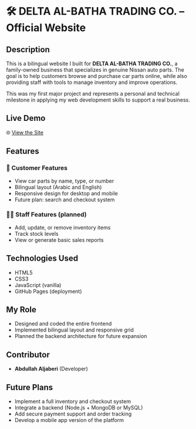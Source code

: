 # 🛠️ DELTA AL-BATHA TRADING CO. – Official Website

## Description
This is a bilingual website I built for **DELTA AL-BATHA TRADING CO.**, a family-owned business that specializes in genuine Nissan auto parts. The goal is to help customers browse and purchase car parts online, while also providing staff with tools to manage inventory and improve operations.

This was my first major project and represents a personal and technical milestone in applying my web development skills to support a real business.

## Live Demo  
🌐 [View the Site](https://abdullahaljaberi.github.io/DBP/)

## Features

### 👤 Customer Features
- View car parts by name, type, or number
- Bilingual layout (Arabic and English)
- Responsive design for desktop and mobile
- Future plan: search and checkout system

### 👨‍🔧 Staff Features (planned)
- Add, update, or remove inventory items
- Track stock levels
- View or generate basic sales reports

## Technologies Used
- HTML5
- CSS3
- JavaScript (vanilla)
- GitHub Pages (deployment)

## My Role
- Designed and coded the entire frontend
- Implemented bilingual layout and responsive grid
- Planned the backend architecture for future expansion

## Contributor
- **Abdullah Aljaberi** (Developer)

## Future Plans
- Implement a full inventory and checkout system
- Integrate a backend (Node.js + MongoDB or MySQL)
- Add secure payment support and order tracking
- Develop a mobile app version of the platform
